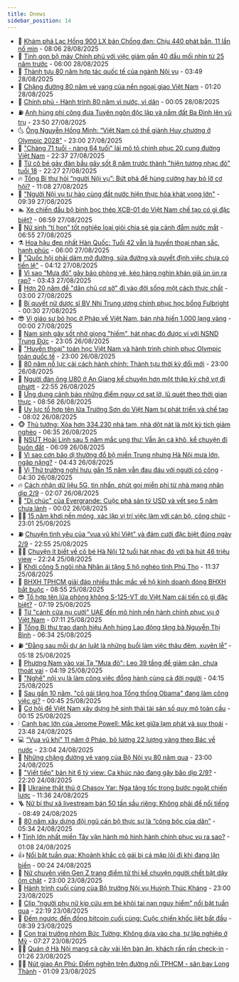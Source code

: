 ```yaml
---
title: Dnews
sidebar_position: 14
---
```


<!-- dantri-dnews:START -->
- 🤠 [Khám phá Lạc Hồng 900 LX bản Chống đạn: Chịu 440 phát bắn, 11 lần nổ mìn](https://dantri.com.vn/o-to-xe-may/kham-pha-lac-hong-900-lx-ban-chong-dan-chiu-440-phat-ban-11-lan-no-min-20250828121341539.htm) - 08:06 28/08/2025
- 🌈 [Tinh gọn bộ máy Chính phủ với việc giảm gần 40 đầu mối nhìn từ 25 năm trước](https://dantri.com.vn/noi-vu/tinh-gon-bo-may-chinh-phu-voi-viec-giam-gan-40-dau-moi-nhin-tu-25-nam-truoc-20250828102456082.htm) - 06:00 28/08/2025
- 🐎 [Thành tựu 80 năm hợp tác quốc tế của ngành Nội vụ](https://dantri.com.vn/noi-vu/thanh-tuu-80-nam-hop-tac-quoc-te-cua-nganh-noi-vu-20250826173921116.htm) - 03:49 28/08/2025
- 👹 [Chặng đường 80 năm vẻ vang của nền ngoại giao Việt Nam](https://dantri.com.vn/xa-hoi/chang-duong-80-nam-ve-vang-cua-nen-ngoai-giao-viet-nam-20250828070049018.htm) - 01:20 28/08/2025
- 🫶 [Chính phủ - Hành trình 80 năm vì nước, vì dân](https://dantri.com.vn/xa-hoi/chinh-phu-hanh-trinh-80-nam-vi-nuoc-vi-dan-20250828065923259.htm) - 00:05 28/08/2025
- ⛽️ [Anh hùng phi công đưa Tuyên ngôn độc lập và nắm đất Ba Đình lên vũ trụ](https://dantri.com.vn/doi-song/anh-hung-phi-cong-dua-tuyen-ngon-doc-lap-va-nam-dat-ba-dinh-len-vu-tru-20250827104950035.htm) - 23:50 27/08/2025
- 🌜 [Ông Nguyễn Hồng Minh: “Việt Nam có thể giành Huy chương ở Olympic 2028”](https://dantri.com.vn/the-thao/ong-nguyen-hong-minh-viet-nam-co-the-gianh-huy-chuong-o-olympic-2028-20250827000154586.htm) - 23:00 27/08/2025
- 💪 [&quot;Chàng 71 tuổi - nàng 64 tuổi&quot; lái mô tô chinh phục 20 cung đường Việt Nam](https://dantri.com.vn/du-lich/chang-71-tuoi-nang-64-tuoi-lai-mo-to-chinh-phuc-20-cung-duong-viet-nam-20250826180556145.htm) - 22:37 27/08/2025
- 🎊 [Từ cô bé gảy đàn bầu gây sốt 8 năm trước thành &quot;hiện tượng nhạc đỏ&quot; tuổi 18](https://dantri.com.vn/giai-tri/tu-co-be-gay-dan-bau-gay-sot-8-nam-truoc-thanh-hien-tuong-nhac-do-tuoi-18-20250821143036231.htm) - 22:27 27/08/2025
- 🔥 [Tổng Bí thư hỏi “người Nội vụ”: Bứt phá để hùng cường hay bỏ lỡ cơ hội?](https://dantri.com.vn/noi-vu/tong-bi-thu-hoi-nguoi-noi-vu-but-pha-de-hung-cuong-hay-bo-lo-co-hoi-20250827170650666.htm) - 11:08 27/08/2025
- 👀 [&quot;Người Nội vụ tự hào cùng đất nước hiện thực hóa khát vọng lớn&quot;](https://dantri.com.vn/noi-vu/nguoi-noi-vu-tu-hao-cung-dat-nuoc-hien-thuc-hoa-khat-vong-lon-20250827162623460.htm) - 09:39 27/08/2025
- 🏊 [Xe chiến đấu bộ binh bọc thép XCB-01 do Việt Nam chế tạo có gì đặc biệt?](https://dantri.com.vn/khoa-hoc/xe-chien-dau-bo-binh-boc-thep-xcb-01-do-viet-nam-che-tao-co-gi-dac-biet-20250827134519267.htm) - 06:59 27/08/2025
- 🥸 [Nữ sinh “tí hon” tốt nghiệp loại giỏi chia sẻ gia cảnh đẫm nước mắt](https://dantri.com.vn/giao-duc/nu-sinh-ti-hon-tot-nghiep-loai-gioi-chia-se-gia-canh-dam-nuoc-mat-20250827131641490.htm) - 06:55 27/08/2025
- ⚗️ [Hoa hậu đẹp nhất Hàn Quốc: Tuổi 42 vẫn là huyền thoại nhan sắc, hạnh phúc](https://dantri.com.vn/giai-tri/hoa-hau-dep-nhat-han-quoc-tuoi-42-van-la-huyen-thoai-nhan-sac-hanh-phuc-20250826110907830.htm) - 06:00 27/08/2025
- 🐲 [&quot;Quốc hội phải dám mở đường, sửa đường và quyết định việc chưa có tiền lệ&quot;](https://dantri.com.vn/xa-hoi/quoc-hoi-phai-dam-mo-duong-sua-duong-va-quyet-dinh-viec-chua-co-tien-le-20250827110758291.htm) - 04:12 27/08/2025
- 🌁 [Vì sao “Mưa đỏ” gây bão phòng vé, kéo hàng nghìn khán giả ùn ùn ra rạp?](https://dantri.com.vn/giai-tri/vi-sao-mua-do-gay-bao-phong-ve-keo-hang-nghin-khan-gia-un-un-ra-rap-20250827100638698.htm) - 03:43 27/08/2025
- 🧐 [Hơn 20 năm để &quot;dân chủ cơ sở&quot; đi vào đời sống một cách thực chất](https://dantri.com.vn/noi-vu/hon-20-nam-de-dan-chu-co-so-di-vao-doi-song-mot-cach-thuc-chat-20250826152805624.htm) - 03:00 27/08/2025
- 👹 [Bí quyết nữ dược sĩ BV Nhi Trung ương chinh phục học bổng Fulbright](https://dantri.com.vn/giao-duc/bi-quyet-nu-duoc-si-bv-nhi-trung-uong-chinh-phuc-hoc-bong-fulbright-20250827013130958.htm) - 00:30 27/08/2025
- 😎 [Vị giáo sư bỏ học ở Pháp về Việt Nam, bán nhà hiến 1.000 lạng vàng](https://dantri.com.vn/doi-song/vi-giao-su-bo-hoc-o-phap-ve-viet-nam-ban-nha-hien-1000-lang-vang-20250807162328514.htm) - 00:00 27/08/2025
- 🤭 [Nam sinh gây sốt nhờ giọng &quot;hiếm&quot;, hát nhạc đỏ được ví với NSND Trung Đức](https://dantri.com.vn/giai-tri/nam-sinh-gay-sot-nho-giong-hiem-hat-nhac-do-duoc-vi-voi-nsnd-trung-duc-20250823142036845.htm) - 23:05 26/08/2025
- 🦣 [&quot;Huyền thoại&quot; toán học Việt Nam và hành trình chinh phục Olympic toán quốc tế](https://dantri.com.vn/giao-duc/huyen-thoai-toan-hoc-viet-nam-va-hanh-trinh-chinh-phuc-olympic-toan-quoc-te-20250826164430094.htm) - 23:00 26/08/2025
- 🙉 [80 năm nỗ lực cải cách hành chính: Thành tựu thời kỳ đổi mới](https://dantri.com.vn/noi-vu/80-nam-no-luc-cai-cach-hanh-chinh-thanh-tuu-thoi-ky-doi-moi-20250825172655203.htm) - 23:00 26/08/2025
- 🗽 [Người đàn ông U80 ở An Giang kể chuyện hơn một thập kỷ chở vợ đi phượt](https://dantri.com.vn/doi-song/nguoi-dan-ong-u80-o-an-giang-ke-chuyen-hon-mot-thap-ky-cho-vo-di-phuot-20250825212607204.htm) - 22:55 26/08/2025
- 🐻 [Ứng dụng cảnh báo những điểm nguy cơ sạt lở, lũ quét theo thời gian thực](https://dantri.com.vn/cong-nghe/ung-dung-canh-bao-nhung-diem-nguy-co-sat-lo-lu-quet-theo-thoi-gian-thuc-20250826154329867.htm) - 08:56 26/08/2025
- 🫣 [Uy lực tổ hợp tên lửa Trường Sơn do Việt Nam tự phát triển và chế tạo](https://dantri.com.vn/khoa-hoc/uy-luc-to-hop-ten-lua-truong-son-do-viet-nam-tu-phat-trien-va-che-tao-20250826143711291.htm) - 08:02 26/08/2025
- 🐵 [Thủ tướng: Xóa hơn 334.230 nhà tạm, nhà dột nát là một kỳ tích giảm nghèo](https://dantri.com.vn/xa-hoi/thu-tuong-xoa-hon-334230-nha-tam-nha-dot-nat-la-mot-ky-tich-giam-ngheo-20250826132252286.htm) - 06:35 26/08/2025
- 🥷 [NSƯT Hoài Linh sau 5 năm mắc ung thư: Vẫn ăn cá khô, kể chuyện đi buôn đất](https://dantri.com.vn/giai-tri/nsut-hoai-linh-sau-5-nam-mac-ung-thu-van-an-ca-kho-ke-chuyen-di-buon-dat-20250826102330526.htm) - 06:09 26/08/2025
- 🐻 [Vì sao cơn bão dị thường đổ bộ miền Trung nhưng Hà Nội mưa lớn, ngập nặng?](https://dantri.com.vn/xa-hoi/vi-sao-con-bao-di-thuong-do-bo-mien-trung-nhung-ha-noi-mua-lon-ngap-nang-20250826112724115.htm) - 04:43 26/08/2025
- 🥸 [Vị Thứ trưởng nghỉ hưu gần 15 năm vẫn đau đáu với người có công](https://dantri.com.vn/noi-vu/vi-thu-truong-nghi-huu-gan-15-nam-van-dau-dau-voi-nguoi-co-cong-20250825202901172.htm) - 04:30 26/08/2025
- 🔥 [Cách nhận dữ liệu 5G, tin nhắn, phút gọi miễn phí từ nhà mạng nhân dịp 2/9](https://dantri.com.vn/cong-nghe/cach-nhan-du-lieu-5g-tin-nhan-phut-goi-mien-phi-tu-nha-mang-nhan-dip-29-20250826035236222.htm) - 02:07 26/08/2025
- 🥰 [&quot;Di chúc&quot; của Evergrande: Cuộc phá sản tỷ USD và vết sẹo 5 năm chưa lành](https://dantri.com.vn/kinh-doanh/di-chuc-cua-evergrande-cuoc-pha-san-ty-usd-va-vet-seo-5-nam-chua-lanh-20250825213140877.htm) - 00:02 26/08/2025
- 👨‍🏫 [15 năm khơi nền móng, xác lập vị trí việc làm với cán bộ, công chức](https://dantri.com.vn/noi-vu/15-nam-khoi-nen-mong-xac-lap-vi-tri-viec-lam-voi-can-bo-cong-chuc-20250823100623850.htm) - 23:01 25/08/2025
- ⛽️ [Chuyện tình yêu của “vua vũ khí Việt&quot; và đám cưới đặc biệt đúng ngày 2/9](https://dantri.com.vn/doi-song/chuyen-tinh-yeu-cua-vua-vu-khi-viet-va-dam-cuoi-dac-biet-dung-ngay-29-20250825145003511.htm) - 22:55 25/08/2025
- 🧑‍💻 [Chuyện ít biết về cô bé Hà Nội 12 tuổi hát nhạc đỏ với bà hút 46 triệu view](https://dantri.com.vn/giai-tri/chuyen-it-biet-ve-co-be-ha-noi-12-tuoi-hat-nhac-do-voi-ba-hut-46-trieu-view-20250823192008773.htm) - 22:24 25/08/2025
- 💪 [Khởi công 5 ngôi nhà Nhân ái tặng 5 hộ nghèo tỉnh Phú Thọ](https://dantri.com.vn/tam-long-nhan-ai/khoi-cong-5-ngoi-nha-nhan-ai-tang-5-ho-ngheo-tinh-phu-tho-20250825165026160.htm) - 11:37 25/08/2025
- 🔭 [BHXH TPHCM giải đáp nhiều thắc mắc về hộ kinh doanh đóng BHXH bắt buộc](https://dantri.com.vn/lao-dong-viec-lam/bhxh-tphcm-giai-dap-nhieu-thac-mac-ve-ho-kinh-doanh-dong-bhxh-bat-buoc-20250825005301261.htm) - 08:55 25/08/2025
- 😎 [Tổ hợp tên lửa phòng không S-125-VT do Việt Nam cải tiến có gì đặc biệt?](https://dantri.com.vn/khoa-hoc/to-hop-ten-lua-phong-khong-s-125-vt-do-viet-nam-cai-tien-co-gi-dac-biet-20250825132125309.htm) - 07:19 25/08/2025
- 🦩 [Từ &quot;cánh cửa nụ cười&quot; UAE đến mô hình nền hành chính phục vụ ở Việt Nam](https://dantri.com.vn/noi-vu/tu-canh-cua-nu-cuoi-uae-den-mo-hinh-nen-hanh-chinh-phuc-vu-o-viet-nam-20250825101205319.htm) - 07:11 25/08/2025
- 🐻 [Tổng Bí thư trao danh hiệu Anh hùng Lao động tặng bà Nguyễn Thị Bình](https://dantri.com.vn/xa-hoi/tong-bi-thu-trao-danh-hieu-anh-hung-lao-dong-tang-ba-nguyen-thi-binh-20250825130818697.htm) - 06:34 25/08/2025
- ⛽️ [“Đằng sau mỗi dự án luật là những buổi làm việc thâu đêm, xuyên lễ”](https://dantri.com.vn/xa-hoi/dang-sau-moi-du-an-luat-la-nhung-buoi-lam-viec-thau-dem-xuyen-le-20250825112232787.htm) - 05:18 25/08/2025
- 📝 [Phương Nam vào vai Tạ &quot;Mưa đỏ&quot;: Leo 39 tầng để giảm cân, chưa thoát vai](https://dantri.com.vn/giai-tri/phuong-nam-vao-vai-ta-mua-do-leo-39-tang-de-giam-can-chua-thoat-vai-20250825020545063.htm) - 04:19 25/08/2025
- 💯 [&quot;Nghề&quot; nội vụ là làm công việc đồng hành cùng cả đời người](https://dantri.com.vn/noi-vu/nghe-noi-vu-la-lam-cong-viec-dong-hanh-cung-ca-doi-nguoi-20250816220902707.htm) - 04:15 25/08/2025
- 🤠 [Sau gần 10 năm, &quot;cô gái tặng hoa Tổng thống Obama&quot; đang làm công việc gì?](https://dantri.com.vn/lao-dong-viec-lam/sau-gan-10-nam-co-gai-tang-hoa-tong-thong-obama-dang-lam-cong-viec-gi-20250824140838571.htm) - 00:45 25/08/2025
- 🧐 [Cơ hội để Việt Nam xây dựng hệ sinh thái tài sản số quy mô toàn cầu](https://dantri.com.vn/cong-nghe/co-hoi-de-viet-nam-xay-dung-he-sinh-thai-tai-san-so-quy-mo-toan-cau-20250824130248279.htm) - 00:15 25/08/2025
- 🕯 [Canh bạc lớn của Jerome Powell: Mắc kẹt giữa lạm phát và suy thoái](https://dantri.com.vn/kinh-doanh/canh-bac-lon-cua-jerome-powell-mac-ket-giua-lam-phat-va-suy-thoai-20250824220914749.htm) - 23:48 24/08/2025
- 💻 [“Vua vũ khí&quot; 11 năm ở Pháp, bỏ lương 22 lượng vàng theo Bác về nước](https://dantri.com.vn/doi-song/vua-vu-khi-11-nam-o-phap-bo-luong-22-luong-vang-theo-bac-ve-nuoc-20250823234026712.htm) - 23:04 24/08/2025
- 🌋 [Những chặng đường vẻ vang của Bộ Nội vụ 80 năm qua](https://dantri.com.vn/noi-vu/nhung-chang-duong-ve-vang-cua-bo-noi-vu-80-nam-qua-20250821072745758.htm) - 23:00 24/08/2025
- 🤖 [&quot;Viết tiếp&quot; bản hit 6 tỷ view: Ca khúc nào đang gây bão dịp 2/9?](https://dantri.com.vn/giai-tri/viet-tiep-ban-hit-6-ty-view-ca-khuc-nao-dang-gay-bao-dip-29-20250817015322316.htm) - 22:20 24/08/2025
- 🧑‍💻 [Ukraine thất thủ ở Chasov Yar: Nga tăng tốc trong bước ngoặt chiến lược](https://dantri.com.vn/the-gioi/ukraine-that-thu-o-chasov-yar-nga-tang-toc-trong-buoc-ngoat-chien-luoc-20250803122045726.htm) - 11:36 24/08/2025
- 🪜 [Nữ bí thư xã livestream bán 50 tấn sầu riêng: Không phải để nổi tiếng](https://dantri.com.vn/noi-vu/nu-bi-thu-xa-livestream-ban-50-tan-sau-rieng-khong-phai-de-noi-tieng-20250824145032605.htm) - 08:49 24/08/2025
- 🚀 [80 năm xây dựng đội ngũ cán bộ thực sự là “công bộc của dân”](https://dantri.com.vn/noi-vu/80-nam-xay-dung-doi-ngu-can-bo-thuc-su-la-cong-boc-cua-dan-20250823124828851.htm) - 05:34 24/08/2025
- 🕴 [Tỉnh lớn nhất miền Tây vận hành mô hình hành chính phục vụ ra sao?](https://dantri.com.vn/noi-vu/tinh-lon-nhat-mien-tay-van-hanh-mo-hinh-hanh-chinh-phuc-vu-ra-sao-20250821182821026.htm) - 01:08 24/08/2025
- 👍 [Nổi bật tuần qua: Khoảnh khắc cô gái bị cá mập lôi đi khi đang lặn biển](https://dantri.com.vn/khoa-hoc/noi-bat-tuan-qua-khoanh-khac-co-gai-bi-ca-map-loi-di-khi-dang-lan-bien-20250824061406660.htm) - 00:24 24/08/2025
- 🥳 [Nữ chuyên viên Gen Z trang điểm tử thi kể chuyện người chết bật dậy ôm chặt](https://dantri.com.vn/lao-dong-viec-lam/nu-chuyen-vien-gen-z-trang-diem-tu-thi-ke-chuyen-nguoi-chet-bat-day-om-chat-20250822173814563.htm) - 23:00 23/08/2025
- 🥳 [Hành trình cuối cùng của Bộ trưởng Nội vụ Huỳnh Thúc Kháng](https://dantri.com.vn/noi-vu/hanh-trinh-cuoi-cung-cua-bo-truong-noi-vu-huynh-thuc-khang-20250818234724714.htm) - 23:00 23/08/2025
- 🦩 [Clip “người phụ nữ kịp cứu em bé khỏi tai nạn nguy hiểm” nổi bật tuần qua](https://dantri.com.vn/cong-nghe/clip-nguoi-phu-nu-kip-cuu-em-be-khoi-tai-nan-nguy-hiem-noi-bat-tuan-qua-20250824033117758.htm) - 22:19 23/08/2025
- 🗽 [Đếm ngược đến đồng bitcoin cuối cùng: Cuộc chiến khốc liệt bắt đầu](https://dantri.com.vn/kinh-doanh/dem-nguoc-den-dong-bitcoin-cuoi-cung-cuoc-chien-khoc-liet-bat-dau-20250823130635738.htm) - 08:39 23/08/2025
- 🤖 [Con trai trưởng nhóm Bức Tường: Không dựa vào cha, tự lập nghiệp ở Mỹ](https://dantri.com.vn/giai-tri/con-trai-truong-nhom-buc-tuong-khong-dua-vao-cha-tu-lap-nghiep-o-my-20250821185500423.htm) - 07:27 23/08/2025
- 🧑‍🏫 [Quán ở Hà Nội mang cả cây vải lên bàn ăn, khách rần rần check-in](https://dantri.com.vn/du-lich/quan-o-ha-noi-mang-ca-cay-vai-len-ban-an-khach-ran-ran-check-in-20250822210416201.htm) - 01:26 23/08/2025
- 👨‍🏫 [Nút giao An Phú: Điểm nghẽn trên đường nối TPHCM - sân bay Long Thành](https://dantri.com.vn/xa-hoi/nut-giao-an-phu-diem-nghen-tren-duong-noi-tphcm-san-bay-long-thanh-20250822165455669.htm) - 01:09 23/08/2025<!-- dantri-dnews:END -->
